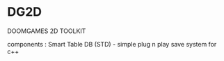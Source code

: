 # DG2D
DOOMGAMES 2D TOOLKIT

components :
  Smart Table DB (STD) - simple plug n play save system for c++
